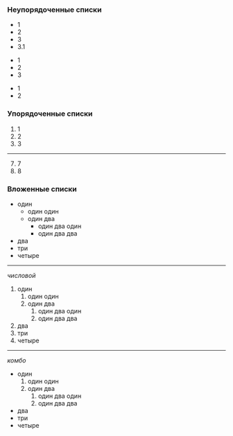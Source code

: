 ### Неупорядоченные списки
- 1
- 2
- 3
- 3.1

+ 1
+ 2
+ 3

* 1
* 2

### Упорядоченные списки
1. 1
2. 2
3. 3
___
7. 7
9. 8

### Вложенные списки
- один
  - один один
  - один два
    - один два один
    - один два два
- два
- три
- четыре
___
*числовой*
1. один
    1. один один
    2. один два
        1. один два один
        2. один два два
2. два
3. три
4. четыре
___
*комбо*
- один
  1. один один
  2. один два
      1. один два один
      2. один два два
- два
- три
- четыре
